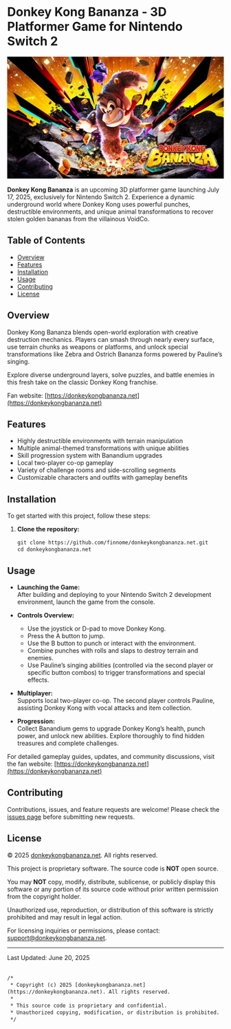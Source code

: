 # Donkey Kong Bananza - 3D Platformer Game for Nintendo Switch 2

![Donkey Kong Bananza Gameplay](./images/donkeykongbananza.net.png)

**Donkey Kong Bananza** is an upcoming 3D platformer game launching July 17, 2025, exclusively for Nintendo Switch 2. Experience a dynamic underground world where Donkey Kong uses powerful punches, destructible environments, and unique animal transformations to recover stolen golden bananas from the villainous VoidCo.

## Table of Contents

- [Overview](#overview)
- [Features](#features)
- [Installation](#installation)
- [Usage](#usage)
- [Contributing](#contributing)
- [License](#license)

## Overview

Donkey Kong Bananza blends open-world exploration with creative destruction mechanics. Players can smash through nearly every surface, use terrain chunks as weapons or platforms, and unlock special transformations like Zebra and Ostrich Bananza forms powered by Pauline’s singing.

Explore diverse underground layers, solve puzzles, and battle enemies in this fresh take on the classic Donkey Kong franchise.

Fan website: [https://donkeykongbananza.net](https://donkeykongbananza.net)

## Features

- Highly destructible environments with terrain manipulation
- Multiple animal-themed transformations with unique abilities
- Skill progression system with Banandium upgrades
- Local two-player co-op gameplay
- Variety of challenge rooms and side-scrolling segments
- Customizable characters and outfits with gameplay benefits

## Installation

To get started with this project, follow these steps:

1. **Clone the repository:**

   ```
   git clone https://github.com/finnome/donkeykongbananza.net.git
   cd donkeykongbananza.net
   ```

## Usage

- **Launching the Game:**  
  After building and deploying to your Nintendo Switch 2 development environment, launch the game from the console.

- **Controls Overview:**  
  - Use the joystick or D-pad to move Donkey Kong.  
  - Press the A button to jump.  
  - Use the B button to punch or interact with the environment.  
  - Combine punches with rolls and slaps to destroy terrain and enemies.  
  - Use Pauline’s singing abilities (controlled via the second player or specific button combos) to trigger transformations and special effects.

- **Multiplayer:**  
  Supports local two-player co-op. The second player controls Pauline, assisting Donkey Kong with vocal attacks and item collection.

- **Progression:**  
  Collect Banandium gems to upgrade Donkey Kong’s health, punch power, and unlock new abilities. Explore thoroughly to find hidden treasures and complete challenges.

For detailed gameplay guides, updates, and community discussions, visit the fan website: [https://donkeykongbananza.net](https://donkeykongbananza.net)

## Contributing

Contributions, issues, and feature requests are welcome! Please check the [issues page](https://github.com/finnome/donkeykongbananza.net/issues) before submitting new requests.


## License

© 2025 [donkeykongbananza.net](https://donkeykongbananza.net). All rights reserved.

This project is proprietary software. The source code is **NOT** open source.

You may **NOT** copy, modify, distribute, sublicense, or publicly display this software or any portion of its source code without prior written permission from the copyright holder.

Unauthorized use, reproduction, or distribution of this software is strictly prohibited and may result in legal action.

For licensing inquiries or permissions, please contact: [support@donkeykongbananza.net](mailto:support@donkeykongbananza.net).

---

Last Updated: June 20, 2025

```

/*
 * Copyright (c) 2025 [donkeykongbananza.net](https://donkeykongbananza.net). All rights reserved.
 *
 * This source code is proprietary and confidential.
 * Unauthorized copying, modification, or distribution is prohibited.
 */